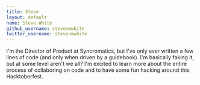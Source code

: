 ```yaml
---
title: Steve
layout: default
name: Steve White
github_username: stevenmwhite
twitter_username: stevenmwhite
---
```


I'm the Director of Product at Syncromatics, but I've only ever written a few lines of code (and only when driven by a guidebook). I'm basically faking it, but at some level aren't we all? I'm excited to learn more about the entire process of collaboring on code and to have some fun hacking around this Hacktoberfest.